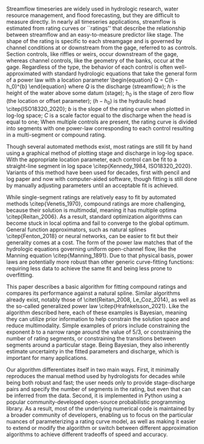 Streamflow timeseries are widely used in hydrologic research, water resource management, and flood forecasting,
but they are difficult to measure directly.
In nearly all timeseries applications, streamflow is estimated from rating curves or ``ratings'' that describe the relationship between streamflow and an easy-to-measure predictor like stage.
The shape of the rating is specific to each streamgage and is governed by channel conditions at or downstream from the gage, referred to as controls.
Section controls, like riffles or weirs, occur downstream of the gage, whereas channel controls, like the geometry of the banks, occur at the gage.
Regardless of the type, the behavior of each control is often well-approximated with standard hydrologic equations that take the general form of a power law with a location parameter
\begin{equation}
    Q = C(h - h_0)^{b}
\end{equation}
where $Q$ is the discharge (streamflow);
$h$ is the height of the water above some datum (stage);
$h_0$ is the stage of zero flow (the location or offset parameter);
$(h-h_0)$ is the hydraulic head \citep{ISO18320_2020};
$b$ is the slope of the rating curve when plotted in log-log space;
$C$ is a scale factor equal to the discharge when the head is equal to one;
When multiple controls are present, the rating curve is divided into segments
with one power-law corresponding to each control resulting in a multi-segment or compound rating.

Though several automated methods exist, most ratings are still fit by hand using a graphical method of plotting stage and discharge in log-log space.
With the appropriate location parameter, each control can be fit to a straight-line segment in log space \citep{Kennedy_1984, ISO18320_2020}.
Variants of this method have been used for decades,
first with pencil and log paper
and now with computer-aided software, though fitting is still done by manually adjusting parameters until an acceptable fit is achieved.

While single-segment ratings are relatively easy to fit by automated methods \citep{Venetis_1970},
compound ratings are more challenging, because their solution is multimodal,
meaning it has multiple optima \citep{Reitan_2006}.
As a result, standard optimization algorithms can become stuck in local optima and fail to converge to the global optimum.
General function approximators, such as natural splines \citep{Fenton_2018} or neural networks,
can be easier to fit but their generality comes at a cost.
The form of the power law matches that of the hydrologic equations governing uniform open-channel flow,
like the Manning equation \citep{Manning_1891}.
Due to that physical basis, power laws are potentially more robust than other generic curve-fitting functions:
requiring less data to achieve the same fit and being less prone to overfitting.

This paper describes a basic algorithm for fitting compound ratings and compares its performance against a natural spline.
Similar algorithms already exist, notably those of \citet{Reitan_2008, Le_Coz_2014},
as well as the so-called generalized power law \citep{Hrafnkelsson_2021}.
Like the algorithm described here, each of these examples is Bayesian, meaning they can utilize prior information to help constrain the solution space and reduce multimodality.
Simple examples of priors include constraining the exponent $b$ to a narrow range around the value of 5/3,
or constraining the number of rating segments,
or constraining the transitions between segments around a particular stage.
Being Bayesian, they also inherently estimate uncertainty in the fitted parameters and discharge,
which is important for many applications.

Our algorithm differentiates itself in two main ways.
First, it minimally reproduces the manual method used by hydrologists for decades while being both robust and fast;
the user needs only to provide stage-discharge pairs and specify the number of segments in the rating, but even that can be inferred from the data.
Second, it is implemented in Python using a popular community-developed open-source probabilistic programming library.
As a result, most of the underlying numerical code is maintained by a broader community of developers,
enabling us to focus on the particular nuances of parameterizing a rating curve model,
as well as making it easier to extend or modify the algorithm
or switch between different approximation algorithms to achieve different tradeoffs of speed and accuracy.